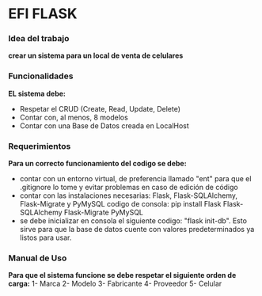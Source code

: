 # EFI FLASK

### Idea del trabajo
__crear un sistema para un local de venta de celulares__ 

### Funcionalidades
__EL sistema debe:__
- Respetar el CRUD (Create, Read, Update, Delete)
- Contar con, al menos, 8 modelos
- Contar con una Base de Datos creada en LocalHost

### Requerimientos
__Para un correcto funcionamiento del codigo se debe:__
- contar con un entorno virtual, de preferencia llamado "ent" para que el .gitignore lo tome y evitar problemas en caso de edición de código
- contar con las instalaciones necesarias: Flask, Flask-SQLAlchemy, Flask-Migrate y PyMySQL
  codigo de consola: pip install Flask Flask-SQLAlchemy Flask-Migrate PyMySQL
- se debe inicializar en consola el siguiente codigo: "flask init-db". Esto sirve para que la base de datos cuente con valores predeterminados ya listos para usar.

### Manual de Uso
__Para que el sistema funcione se debe respetar el siguiente orden de carga:__
1- Marca
2- Modelo
3- Fabricante
4- Proveedor
5- Celular
